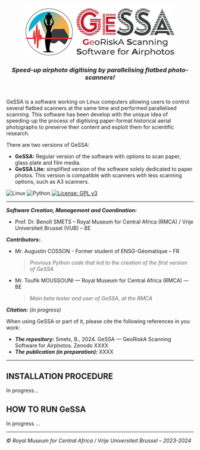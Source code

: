 <div align="center">
	<img src="https://github.com/GeoRiskA/GeSSA/blob/main/GeSSA_logo_GUI.png">
</div> 

<h3 align="center">
<i>Speed-up airphoto digitising by parallelising flatbed photo-scanners!</i>
</h3>

<br>

GeSSA is a software working on Linux computers allowing users to control several flatbed scanners at the same time and performed parallelised scanning. This software has been develop with the unique idea of speeding-up the process of digitising paper-format historical aerial photographs to preserve their content and exploit them for scientific research.  

There are two versions of GeSSA:  
- **GeSSA:** Regular version of the software with options to scan paper, glass plate and film media.
- **GeSSA Lite:** simplified version of the software solely dedicated to paper photos. This version is compatible with scanners with less scanning options, such as A3 scanners.

![Linux](https://img.shields.io/badge/Linux-FCC624?style=for-the-badge&logo=linux&logoColor=black) ![Python](https://img.shields.io/badge/python-3670A0?style=for-the-badge&logo=python&logoColor=ffdd54) [![License: GPL v3](https://img.shields.io/badge/License-GPLv3-blue.svg)](https://www.gnu.org/licenses/gpl-3.0)  

-------

***Software Creation, Management and Coordination:***  
- Prof. Dr. Benoît SMETS – Royal Museum for Central Africa (RMCA) / Vrije Universiteit Brussel (VUB) – BE  

***Contributors:***. 
- Mr. Augustin COSSON - Former student of ENSG-Géomatique – FR  
  > *Previous Python code that led to the creation of the first version of GeSSA*  
- Mr. Toufik MOUSSOUNI — Royal Museum for Central Africa (RMCA) — BE
  > *Main beta tester and user of GeSSA, at the RMCA*

***Citation:*** *(in progress)*  

When using GeSSA or part of it, please cite the following references in you work:  

- ***The repository:*** Smets, B., 2024.  GeSSA — GeoRiskA Scanning Software for Airphotos. Zenodo XXXX
- ***The publication (in preparation):*** XXXX

--------------

## INSTALLATION PROCEDURE  

In progress...  

## HOW TO RUN GeSSA  

In progress ...  

----------------

*&copy; Royal Museum for Central Africa / Vrije Universiteit Brussel – 2023-2024*
